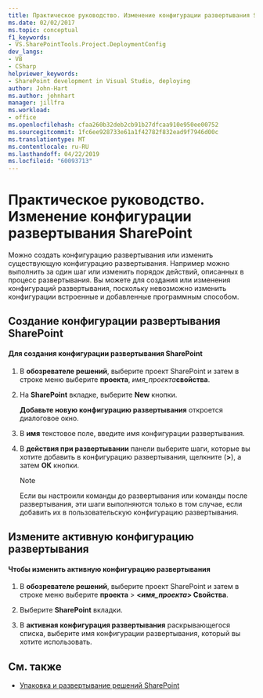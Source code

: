 ```yaml
---
title: Практическое руководство. Изменение конфигурации развертывания SharePoint | Документация Майкрософт
ms.date: 02/02/2017
ms.topic: conceptual
f1_keywords:
- VS.SharePointTools.Project.DeploymentConfig
dev_langs:
- VB
- CSharp
helpviewer_keywords:
- SharePoint development in Visual Studio, deploying
author: John-Hart
ms.author: johnhart
manager: jillfra
ms.workload:
- office
ms.openlocfilehash: cfaa260b32deb2cb91b27dfcaa910e950ee00752
ms.sourcegitcommit: 1fc6ee928733e61a1f42782f832ead9f7946d00c
ms.translationtype: MT
ms.contentlocale: ru-RU
ms.lasthandoff: 04/22/2019
ms.locfileid: "60093713"
---
```

# <a name="how-to-edit-a-sharepoint-deployment-configuration"></a>Практическое руководство. Изменение конфигурации развертывания SharePoint
  Можно создать конфигурацию развертывания или изменить существующую конфигурацию развертывания. Например можно выполнить за один шаг или изменить порядок действий, описанных в процесс развертывания. Вы можете для создания или изменения конфигураций развертывания, поскольку невозможно изменить конфигурации встроенные и добавленные программным способом.

## <a name="create-a-sharepoint-deployment-configuration"></a>Создание конфигурации развертывания SharePoint

#### <a name="to-create-a-sharepoint-deployment-configuration"></a>Для создания конфигурации развертывания SharePoint

1. В **обозревателе решений**, выберите проект SharePoint и затем в строке меню выберите **проекта**, _имя_проекта_**свойства**.

2. На **SharePoint** вкладке, выберите **New** кнопки.

     **Добавьте новую конфигурацию развертывания** откроется диалоговое окно.

3. В **имя** текстовое поле, введите имя конфигурации развертывания.

4. В **действия при развертывании** панели выберите шаги, которые вы хотите добавить в конфигурацию развертывания, щелкните (**>**), а затем **ОК** кнопки.

    > [!NOTE]
    >  Если вы настроили команды до развертывания или команды после развертывания, эти шаги выполняются только в том случае, если добавить их в пользовательскую конфигурацию развертывания.

## <a name="change-the-active-deployment-configuration"></a>Измените активную конфигурацию развертывания

#### <a name="to-change-the-active-deployment-configuration"></a>Чтобы изменить активную конфигурацию развертывания

1. В **обозревателе решений**, выберите проект SharePoint и затем в строке меню выберите **проекта** > **\<*имя_проекта*> Свойства**.

2. Выберите **SharePoint** вкладки.

3. В **активная конфигурация развертывания** раскрывающегося списка, выберите имя конфигурации развертывания, который вы хотите использовать.

## <a name="see-also"></a>См. также
- [Упаковка и развертывание решений SharePoint](../sharepoint/packaging-and-deploying-sharepoint-solutions.md)
